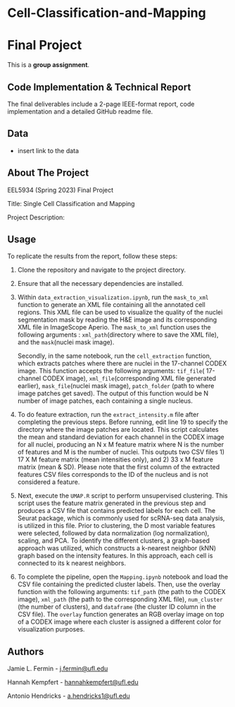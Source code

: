 # Cell-Classification-and-Mapping

# Final Project

This is a **group assignment**.

## Code Implementation & Technical Report

The final deliverables include a 2-page IEEE-format report, code implementation and a detailed GitHub readme file.

## Data

* insert link to the data

## About The Project

EEL5934 (Spring 2023) Final Project 

Title: Single Cell Classification and Mapping

Project Description: 

## Usage 

To replicate the results from the report, follow these steps:

1.  Clone the repository and navigate to the project directory.
2.  Ensure that all the necessary dependencies are installed.

3. Within `data_extraction_visualization.ipynb`, run the `mask_to_xml` function to generate an XML file containing all the annotated cell regions. This XML file can be used to visualize the quality of the nuclei segmentation mask by reading the H&E image and its corresponding XML file in ImageScope Aperio. The `mask_to_xml` function uses the following arguments : `xml_path`(directory where to save the XML file), and the `mask`(nuclei mask image).

	Secondly, in the same notebook, run the `cell_extraction` function, which extracts patches where there are nuclei in the 17-channel CODEX image. This function accepts the following arguments: `tif_file`( 17-channel CODEX image), `xml_file`(corresponding XML file generated earlier), `mask_file`(nuclei mask image), `patch_folder` (path to where image patches get saved). The output of this function would be N number of image patches, each containing a single nucleus.

4. To do feature extraction, run the `extract_intensity.m` file after completing the previous steps. Before running, edit line 19 to specify the directory where the image patches are located.  This script calculates the mean and standard deviation for each channel in the CODEX image for all nuclei, producing an N x M feature matrix where N is the number of features and M is the number of nuclei. This outputs two CSV files 1) 17 X M feature matrix (mean intensities only), and 2) 33 x M feature matrix (mean & SD). Please note that the first column of the extracted features CSV files corresponds to the ID of the nucleus and is not considered a feature.

5. Next, execute the `UMAP.R` script to perform unsupervised clustering. This script uses the feature matrix generated in the previous step and produces a CSV file that contains predicted labels for each cell. The Seurat package, which is commonly used for scRNA-seq data analysis, is utilized in this file. Prior to clustering, the D most variable features were selected, followed by data normalization (log normalization), scaling, and PCA. To identify the different clusters, a graph-based approach was utilized, which constructs a k-nearest neighbor (kNN) graph based on the intensity features. In this approach, each cell is connected to its k nearest neighbors.

6. To complete the pipeline, open the `Mapping.ipynb` notebook and load the CSV file containing the predicted cluster labels. Then, use the overlay function with the following arguments: `tif_path` (the path to the CODEX image), `xml_path` (the path to the corresponding XML file), `num_cluster` (the number of clusters), and `dataframe` (the cluster ID column in the CSV file). The `overlay` function generates an RGB overlay image on top of a CODEX image where each cluster is assigned a different color for visualization purposes.

## Authors
Jamie L. Fermin - j.fermin@ufl.edu

Hannah Kempfert - hannahkempfert@ufl.edu

Antonio Hendricks - a.hendricks1@ufl.edu
